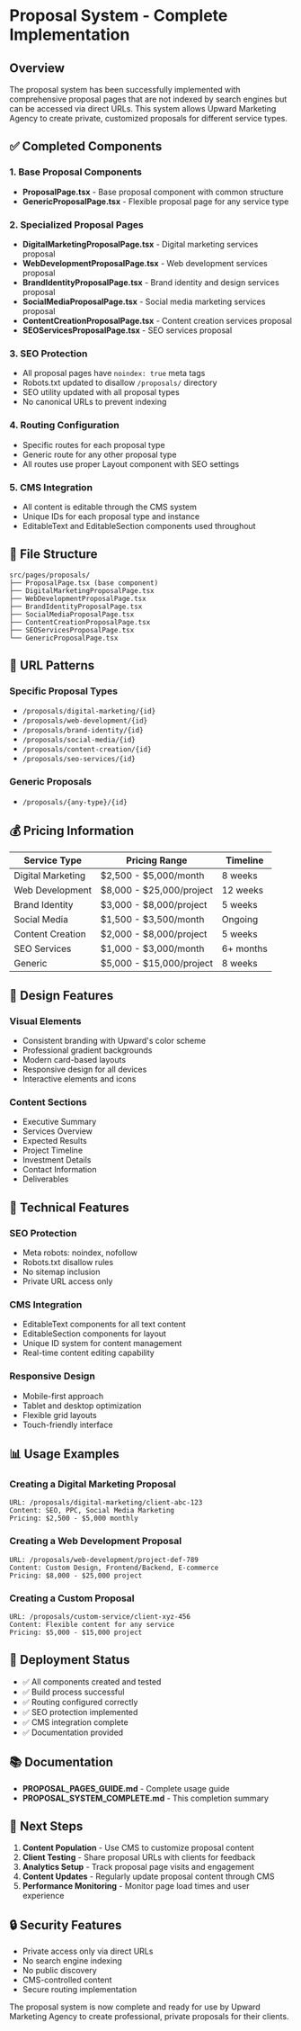 # Proposal System - Complete Implementation

## Overview

The proposal system has been successfully implemented with comprehensive proposal pages that are not indexed by search engines but can be accessed via direct URLs. This system allows Upward Marketing Agency to create private, customized proposals for different service types.

## ✅ Completed Components

### 1. Base Proposal Components
- **ProposalPage.tsx** - Base proposal component with common structure
- **GenericProposalPage.tsx** - Flexible proposal page for any service type

### 2. Specialized Proposal Pages
- **DigitalMarketingProposalPage.tsx** - Digital marketing services proposal
- **WebDevelopmentProposalPage.tsx** - Web development services proposal
- **BrandIdentityProposalPage.tsx** - Brand identity and design services proposal
- **SocialMediaProposalPage.tsx** - Social media marketing services proposal
- **ContentCreationProposalPage.tsx** - Content creation services proposal
- **SEOServicesProposalPage.tsx** - SEO services proposal

### 3. SEO Protection
- All proposal pages have `noindex: true` meta tags
- Robots.txt updated to disallow `/proposals/` directory
- SEO utility updated with all proposal types
- No canonical URLs to prevent indexing

### 4. Routing Configuration
- Specific routes for each proposal type
- Generic route for any other proposal type
- All routes use proper Layout component with SEO settings

### 5. CMS Integration
- All content is editable through the CMS system
- Unique IDs for each proposal type and instance
- EditableText and EditableSection components used throughout

## 📁 File Structure

```
src/pages/proposals/
├── ProposalPage.tsx (base component)
├── DigitalMarketingProposalPage.tsx
├── WebDevelopmentProposalPage.tsx
├── BrandIdentityProposalPage.tsx
├── SocialMediaProposalPage.tsx
├── ContentCreationProposalPage.tsx
├── SEOServicesProposalPage.tsx
└── GenericProposalPage.tsx
```

## 🔗 URL Patterns

### Specific Proposal Types
- `/proposals/digital-marketing/{id}`
- `/proposals/web-development/{id}`
- `/proposals/brand-identity/{id}`
- `/proposals/social-media/{id}`
- `/proposals/content-creation/{id}`
- `/proposals/seo-services/{id}`

### Generic Proposals
- `/proposals/{any-type}/{id}`

## 💰 Pricing Information

| Service Type | Pricing Range | Timeline |
|--------------|---------------|----------|
| Digital Marketing | $2,500 - $5,000/month | 8 weeks |
| Web Development | $8,000 - $25,000/project | 12 weeks |
| Brand Identity | $3,000 - $8,000/project | 5 weeks |
| Social Media | $1,500 - $3,500/month | Ongoing |
| Content Creation | $2,000 - $8,000/project | 5 weeks |
| SEO Services | $1,000 - $3,000/month | 6+ months |
| Generic | $5,000 - $15,000/project | 8 weeks |

## 🎨 Design Features

### Visual Elements
- Consistent branding with Upward's color scheme
- Professional gradient backgrounds
- Modern card-based layouts
- Responsive design for all devices
- Interactive elements and icons

### Content Sections
- Executive Summary
- Services Overview
- Expected Results
- Project Timeline
- Investment Details
- Contact Information
- Deliverables

## 🔧 Technical Features

### SEO Protection
- Meta robots: noindex, nofollow
- Robots.txt disallow rules
- No sitemap inclusion
- Private URL access only

### CMS Integration
- EditableText components for all text content
- EditableSection components for layout
- Unique ID system for content management
- Real-time content editing capability

### Responsive Design
- Mobile-first approach
- Tablet and desktop optimization
- Flexible grid layouts
- Touch-friendly interface

## 📊 Usage Examples

### Creating a Digital Marketing Proposal
```
URL: /proposals/digital-marketing/client-abc-123
Content: SEO, PPC, Social Media Marketing
Pricing: $2,500 - $5,000 monthly
```

### Creating a Web Development Proposal
```
URL: /proposals/web-development/project-def-789
Content: Custom Design, Frontend/Backend, E-commerce
Pricing: $8,000 - $25,000 project
```

### Creating a Custom Proposal
```
URL: /proposals/custom-service/client-xyz-456
Content: Flexible content for any service
Pricing: $5,000 - $15,000 project
```

## 🚀 Deployment Status

- ✅ All components created and tested
- ✅ Build process successful
- ✅ Routing configured correctly
- ✅ SEO protection implemented
- ✅ CMS integration complete
- ✅ Documentation provided

## 📚 Documentation

- **PROPOSAL_PAGES_GUIDE.md** - Complete usage guide
- **PROPOSAL_SYSTEM_COMPLETE.md** - This completion summary

## 🎯 Next Steps

1. **Content Population** - Use CMS to customize proposal content
2. **Client Testing** - Share proposal URLs with clients for feedback
3. **Analytics Setup** - Track proposal page visits and engagement
4. **Content Updates** - Regularly update proposal content through CMS
5. **Performance Monitoring** - Monitor page load times and user experience

## 🔒 Security Features

- Private access only via direct URLs
- No search engine indexing
- No public discovery
- CMS-controlled content
- Secure routing implementation

The proposal system is now complete and ready for use by Upward Marketing Agency to create professional, private proposals for their clients.
